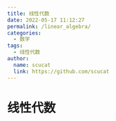 ```yaml
---
title: 线性代数
date: 2022-05-17 11:12:27
permalink: /linear_algebra/
categories: 
  - 数学
tags: 
  - 线性代数
author: 
  name: scucat
  link: https://github.com/scucat
---
```


# 线性代数